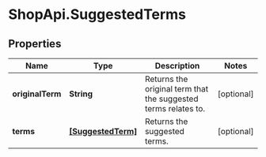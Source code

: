 # ShopApi.SuggestedTerms

## Properties
Name | Type | Description | Notes
------------ | ------------- | ------------- | -------------
**originalTerm** | **String** | Returns the original term that the suggested terms relates to. | [optional] 
**terms** | [**[SuggestedTerm]**](SuggestedTerm.md) | Returns the suggested terms. | [optional] 


